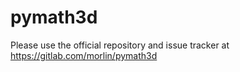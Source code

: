 # pymath3d
Please use the official repository and issue tracker at https://gitlab.com/morlin/pymath3d
